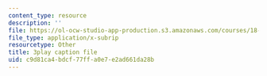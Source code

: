 ```yaml
---
content_type: resource
description: ''
file: https://ol-ocw-studio-app-production.s3.amazonaws.com/courses/18-01sc-single-variable-calculus-fall-2010/c9d81ca4bdcf77ffa0e7e2ad661da28b_YN7k_bXXggY.srt
file_type: application/x-subrip
resourcetype: Other
title: 3play caption file
uid: c9d81ca4-bdcf-77ff-a0e7-e2ad661da28b
---
```

